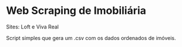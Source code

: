 # Web Scraping de Imobiliária

Sites: Loft e Viva Real

Script simples que gera um .csv com os dados ordenados de imóveis.
